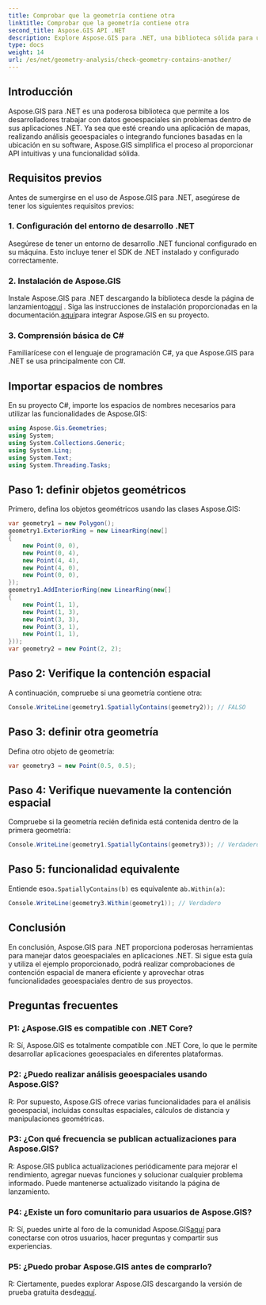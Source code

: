 ```yaml
---
title: Comprobar que la geometría contiene otra
linktitle: Comprobar que la geometría contiene otra
second_title: Aspose.GIS API .NET
description: Explore Aspose.GIS para .NET, una biblioteca sólida para una integración perfecta de datos geoespaciales en sus aplicaciones .NET.
type: docs
weight: 14
url: /es/net/geometry-analysis/check-geometry-contains-another/
---
```

## Introducción
Aspose.GIS para .NET es una poderosa biblioteca que permite a los desarrolladores trabajar con datos geoespaciales sin problemas dentro de sus aplicaciones .NET. Ya sea que esté creando una aplicación de mapas, realizando análisis geoespaciales o integrando funciones basadas en la ubicación en su software, Aspose.GIS simplifica el proceso al proporcionar API intuitivas y una funcionalidad sólida.
## Requisitos previos
Antes de sumergirse en el uso de Aspose.GIS para .NET, asegúrese de tener los siguientes requisitos previos:
### 1. Configuración del entorno de desarrollo .NET
Asegúrese de tener un entorno de desarrollo .NET funcional configurado en su máquina. Esto incluye tener el SDK de .NET instalado y configurado correctamente.
### 2. Instalación de Aspose.GIS
 Instale Aspose.GIS para .NET descargando la biblioteca desde la página de lanzamiento[aquí](https://releases.aspose.com/gis/net/) . Siga las instrucciones de instalación proporcionadas en la documentación.[aquí](https://reference.aspose.com/gis/net/)para integrar Aspose.GIS en su proyecto.
### 3. Comprensión básica de C#
Familiarícese con el lenguaje de programación C#, ya que Aspose.GIS para .NET se usa principalmente con C#.

## Importar espacios de nombres
En su proyecto C#, importe los espacios de nombres necesarios para utilizar las funcionalidades de Aspose.GIS:
```csharp
using Aspose.Gis.Geometries;
using System;
using System.Collections.Generic;
using System.Linq;
using System.Text;
using System.Threading.Tasks;
```

## Paso 1: definir objetos geométricos
Primero, defina los objetos geométricos usando las clases Aspose.GIS:
```csharp
var geometry1 = new Polygon();
geometry1.ExteriorRing = new LinearRing(new[]
{
    new Point(0, 0),
    new Point(0, 4),
    new Point(4, 4),
    new Point(4, 0),
    new Point(0, 0),
});
geometry1.AddInteriorRing(new LinearRing(new[]
{
    new Point(1, 1),
    new Point(1, 3),
    new Point(3, 3),
    new Point(3, 1),
    new Point(1, 1),
}));
var geometry2 = new Point(2, 2);
```
## Paso 2: Verifique la contención espacial
A continuación, compruebe si una geometría contiene otra:
```csharp
Console.WriteLine(geometry1.SpatiallyContains(geometry2)); // FALSO
```
## Paso 3: definir otra geometría
Defina otro objeto de geometría:
```csharp
var geometry3 = new Point(0.5, 0.5);
```
## Paso 4: Verifique nuevamente la contención espacial
Compruebe si la geometría recién definida está contenida dentro de la primera geometría:
```csharp
Console.WriteLine(geometry1.SpatiallyContains(geometry3)); // Verdadero
```
## Paso 5: funcionalidad equivalente
 Entiende eso`a.SpatiallyContains(b)` es equivalente a`b.Within(a)`:
```csharp
Console.WriteLine(geometry3.Within(geometry1)); // Verdadero
```

## Conclusión
En conclusión, Aspose.GIS para .NET proporciona poderosas herramientas para manejar datos geoespaciales en aplicaciones .NET. Si sigue esta guía y utiliza el ejemplo proporcionado, podrá realizar comprobaciones de contención espacial de manera eficiente y aprovechar otras funcionalidades geoespaciales dentro de sus proyectos.
## Preguntas frecuentes
### P1: ¿Aspose.GIS es compatible con .NET Core?
R: Sí, Aspose.GIS es totalmente compatible con .NET Core, lo que le permite desarrollar aplicaciones geoespaciales en diferentes plataformas.
### P2: ¿Puedo realizar análisis geoespaciales usando Aspose.GIS?
R: Por supuesto, Aspose.GIS ofrece varias funcionalidades para el análisis geoespacial, incluidas consultas espaciales, cálculos de distancia y manipulaciones geométricas.
### P3: ¿Con qué frecuencia se publican actualizaciones para Aspose.GIS?
R: Aspose.GIS publica actualizaciones periódicamente para mejorar el rendimiento, agregar nuevas funciones y solucionar cualquier problema informado. Puede mantenerse actualizado visitando la página de lanzamiento.
### P4: ¿Existe un foro comunitario para usuarios de Aspose.GIS?
R: Sí, puedes unirte al foro de la comunidad Aspose.GIS[aquí](https://forum.aspose.com/c/gis/33) para conectarse con otros usuarios, hacer preguntas y compartir sus experiencias.
### P5: ¿Puedo probar Aspose.GIS antes de comprarlo?
 R: Ciertamente, puedes explorar Aspose.GIS descargando la versión de prueba gratuita desde[aquí](https://releases.aspose.com/).